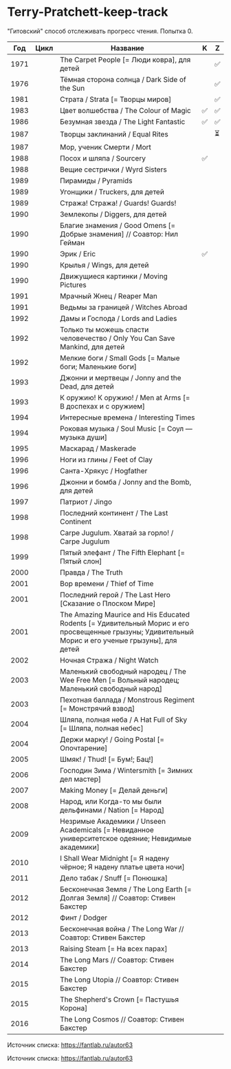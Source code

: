 # Terry-Pratchett-keep-track
"Гитовский" способ отслеживать прогресс чтения. Попытка 0.

| Год | Цикл | Название | K | Z |
|---|---|---|---|---|
| 1971 | | The Carpet People [= Люди ковра], для детей | | :white_check_mark: |
| 1976 | | Тёмная сторона солнца / Dark Side of the Sun | | :white_check_mark: |
| 1981 | | Страта / Strata [= Творцы миров] | | :white_check_mark: |
| 1983 | | Цвет волшебства / The Colour of Magic | :white_check_mark: | :white_check_mark: |
| 1986 | | Безумная звезда / The Light Fantastic | :white_check_mark: | :white_check_mark: |
| 1987 | | Творцы заклинаний / Equal Rites | | :hourglass_flowing_sand: |
| 1987 | | Мор, ученик Смерти / Mort | | |
| 1988 | | Посох и шляпа / Sourcery | :white_check_mark: | |
| 1988 | | Вещие сестрички / Wyrd Sisters | | |
| 1989 | | Пирамиды / Pyramids | | |
| 1989 | | Угонщики / Truckers, для детей | | |
| 1989 | | Стража! Стража! / Guards! Guards! | | |
| 1990 | | Землекопы / Diggers, для детей | | |
| 1990 | | Благие знамения / Good Omens [= Добрые знамения] // Соавтор: Нил Гейман | | |
| 1990 | | Эрик / Eric | :white_check_mark: | |
| 1990 | | Крылья / Wings, для детей | | |
| 1990 | | Движущиеся картинки / Moving Pictures | | |
| 1991 | | Мрачный Жнец / Reaper Man | | |
| 1991 | | Ведьмы за границей / Witches Abroad | | |
| 1992 | | Дамы и Господа / Lords and Ladies | | |
| 1992 | | Только ты можешь спасти человечество / Only You Can Save Mankind, для детей | | |
| 1992 | | Мелкие боги / Small Gods [= Малые боги; Маленькие боги] | | |
| 1993 | | Джонни и мертвецы / Jonny and the Dead, для детей | | |
| 1993 | | К оружию! К оружию! / Men at Arms [= В доспехах и с оружием] | | |
| 1994 | | Интересные времена / Interesting Times | | |
| 1994 | | Роковая музыка / Soul Music [= Соул — музыка души] | | |
| 1995 | | Маскарад / Maskerade | | |
| 1996 | | Ноги из глины / Feet of Clay | | |
| 1996 | | Санта-Хрякус / Hogfather | | |
| 1996 | | Джонни и бомба / Jonny and the Bomb, для детей | | |
| 1997 | | Патриот / Jingo | | |
| 1998 | | Последний континент / The Last Continent | | |
| 1998 | | Carpe Jugulum. Хватай за горло! / Carpe Jugulum | | |
| 1999 | | Пятый элефант / The Fifth Elephant [= Пятый слон] | | |
| 2000 | | Правда / The Truth | | |
| 2001 | | Вор времени / Thief of Time | | |
| 2001 | | Последний герой / The Last Hero [Сказание о Плоском Мире] | | |
| 2001 | | The Amazing Maurice and His Educated Rodents [= Удивительный Морис и его просвещенные грызуны; Удивительный Морис и его ученые грызуны], для детей | | |
| 2002 | | Ночная Стража / Night Watch | | |
| 2003 | | Маленький свободный народец / The Wee Free Men [= Вольный народец; Маленький свободный народ] | | |
| 2003 | | Пехотная баллада / Monstrous Regiment [= Монстрячий взвод] | | |
| 2004 | | Шляпа, полная неба / A Hat Full of Sky [= Шляпа, полная небес] | | |
| 2004 | | Держи марку! / Going Postal [= Опочтарение] | | |
| 2005 | | Шмяк! / Thud! [= Бум!; Бац!] | | |
| 2006 | | Господин Зима / Wintersmith [= Зимних дел мастер] | | |
| 2007 | | Making Money [= Делай деньги] | | |
| 2008 | | Народ, или Когда-то мы были дельфинами / Nation [= Народ] | | |
| 2009 | | Незримые Академики / Unseen Academicals [= Невиданное университетское одеяние; Невидимые академики] | | |
| 2010 | | I Shall Wear Midnight [= Я надену чёрное; Я надену платье цвета ночи] | | |
| 2011 | | Дело табак / Snuff [= Понюшка] | | |
| 2012 | | Бесконечная Земля / The Long Earth [= Долгая Земля] // Соавтор: Стивен Бакстер | | |
| 2012 | | Финт / Dodger | | |
| 2013 | | Бесконечная война / The Long War // Соавтор: Стивен Бакстер | | |
| 2013 | | Raising Steam [= На всех парах] | | |
| 2014 | | The Long Mars // Соавтор: Стивен Бакстер | | |
| 2015 | | The Long Utopia // Соавтор: Стивен Бакстер | | |
| 2015 | | The Shepherd's Crown [= Пастушья Корона] | | |
| 2016 | | The Long Cosmos // Соавтор: Стивен Бакстер | | |

Источник списка: https://fantlab.ru/autor63

Источник списка: https://fantlab.ru/autor63
